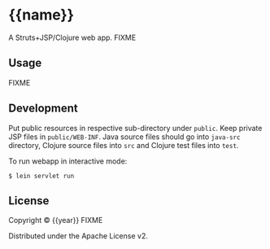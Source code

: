# {{name}}

A Struts+JSP/Clojure web app. FIXME


## Usage

FIXME


## Development

Put public resources in respective sub-directory under `public`. Keep private
JSP files in `public/WEB-INF`. Java source files should go into `java-src`
directory, Clojure source files into `src` and Clojure test files into `test`.

To run webapp in interactive mode:

    $ lein servlet run


## License

Copyright © {{year}} FIXME

Distributed under the Apache License v2.
